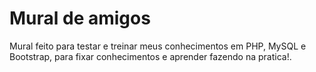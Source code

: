 # Mural de amigos

Mural feito para testar e treinar meus conhecimentos em PHP, MySQL e Bootstrap, para fixar conhecimentos e aprender fazendo na pratica!.
